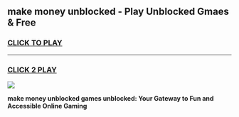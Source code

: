 
## make money unblocked - Play Unblocked Gmaes & Free
<h3>
<a href="https://news.freeplayer.one?title=make_money_unblocked&ref=16F">CLICK TO PLAY</a></h3>
<hr>

<h3>
<a href="https://news.freeplayer.one?title=make_money_unblocked&ref=16F">CLICK 2 PLAY</a>
  
</h3>

<a href="https://news.freeplayer.one?title=make_money_unblocked&ref=16F/"><img src="https://clearcache.store/games.png"></a>


**make money unblocked games unblocked: Your Gateway to Fun and Accessible Online Gaming**
